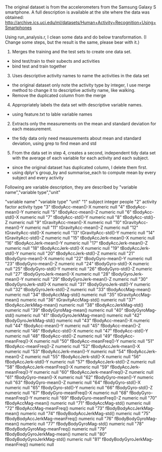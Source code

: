 The original dataset is from the accelerometers from the Samsung Galaxy S smartphone. A full description is available at the site where the data was obtained: 
http://archive.ics.uci.edu/ml/datasets/Human+Activity+Recognition+Using+Smartphones 

Using run_analysis.r, I clean some data and do below transformation.
(I Change some steps, but the result is the same, please bear with it.)

1. Merges the training and the test sets to create one data set.
- bind test/train to their subects and activities
- bind test and train together

3. Uses descriptive activity names to name the activities in the data set
- the original dataset only note the activity type by integer, I use merge method to change it to descriptive activity name, like walking.
- Remove the duplicated column from the merge


4. Appropriately labels the data set with descriptive variable names. 
- using feature.txt to lable variable names

2. Extracts only the measurements on the mean and standard deviation for each measurement. 
- the tidy data only need measurements about mean and standard deviation, using grep to find mean and std


5. From the data set in step 4, creates a second, independent tidy data set with the average of each variable for each activity and each subject.
- since the original dataset has duplicated column, I delete them first.
- using dplyr's group_by and summarise_each to compute mean by every  subject and every activity

Following are variable description, they are described by "variable name","variable type","unit"


"variable name" "variable type" "unit"
"1" subject integer people
"2" activity factor activity type
"3" tBodyAcc-mean()-X numeric null
"4" tBodyAcc-mean()-Y numeric null
"5" tBodyAcc-mean()-Z numeric null
"6" tBodyAcc-std()-X numeric null
"7" tBodyAcc-std()-Y numeric null
"8" tBodyAcc-std()-Z numeric null
"9" tGravityAcc-mean()-X numeric null
"10" tGravityAcc-mean()-Y numeric null
"11" tGravityAcc-mean()-Z numeric null
"12" tGravityAcc-std()-X numeric null
"13" tGravityAcc-std()-Y numeric null
"14" tGravityAcc-std()-Z numeric null
"15" tBodyAccJerk-mean()-X numeric null
"16" tBodyAccJerk-mean()-Y numeric null
"17" tBodyAccJerk-mean()-Z numeric null
"18" tBodyAccJerk-std()-X numeric null
"19" tBodyAccJerk-std()-Y numeric null
"20" tBodyAccJerk-std()-Z numeric null
"21" tBodyGyro-mean()-X numeric null
"22" tBodyGyro-mean()-Y numeric null
"23" tBodyGyro-mean()-Z numeric null
"24" tBodyGyro-std()-X numeric null
"25" tBodyGyro-std()-Y numeric null
"26" tBodyGyro-std()-Z numeric null
"27" tBodyGyroJerk-mean()-X numeric null
"28" tBodyGyroJerk-mean()-Y numeric null
"29" tBodyGyroJerk-mean()-Z numeric null
"30" tBodyGyroJerk-std()-X numeric null
"31" tBodyGyroJerk-std()-Y numeric null
"32" tBodyGyroJerk-std()-Z numeric null
"33" tBodyAccMag-mean() numeric null
"34" tBodyAccMag-std() numeric null
"35" tGravityAccMag-mean() numeric null
"36" tGravityAccMag-std() numeric null
"37" tBodyAccJerkMag-mean() numeric null
"38" tBodyAccJerkMag-std() numeric null
"39" tBodyGyroMag-mean() numeric null
"40" tBodyGyroMag-std() numeric null
"41" tBodyGyroJerkMag-mean() numeric null
"42" tBodyGyroJerkMag-std() numeric null
"43" fBodyAcc-mean()-X numeric null
"44" fBodyAcc-mean()-Y numeric null
"45" fBodyAcc-mean()-Z numeric null
"46" fBodyAcc-std()-X numeric null
"47" fBodyAcc-std()-Y numeric null
"48" fBodyAcc-std()-Z numeric null
"49" fBodyAcc-meanFreq()-X numeric null
"50" fBodyAcc-meanFreq()-Y numeric null
"51" fBodyAcc-meanFreq()-Z numeric null
"52" fBodyAccJerk-mean()-X numeric null
"53" fBodyAccJerk-mean()-Y numeric null
"54" fBodyAccJerk-mean()-Z numeric null
"55" fBodyAccJerk-std()-X numeric null
"56" fBodyAccJerk-std()-Y numeric null
"57" fBodyAccJerk-std()-Z numeric null
"58" fBodyAccJerk-meanFreq()-X numeric null
"59" fBodyAccJerk-meanFreq()-Y numeric null
"60" fBodyAccJerk-meanFreq()-Z numeric null
"61" fBodyGyro-mean()-X numeric null
"62" fBodyGyro-mean()-Y numeric null
"63" fBodyGyro-mean()-Z numeric null
"64" fBodyGyro-std()-X numeric null
"65" fBodyGyro-std()-Y numeric null
"66" fBodyGyro-std()-Z numeric null
"67" fBodyGyro-meanFreq()-X numeric null
"68" fBodyGyro-meanFreq()-Y numeric null
"69" fBodyGyro-meanFreq()-Z numeric null
"70" fBodyAccMag-mean() numeric null
"71" fBodyAccMag-std() numeric null
"72" fBodyAccMag-meanFreq() numeric null
"73" fBodyBodyAccJerkMag-mean() numeric null
"74" fBodyBodyAccJerkMag-std() numeric null
"75" fBodyBodyAccJerkMag-meanFreq() numeric null
"76" fBodyBodyGyroMag-mean() numeric null
"77" fBodyBodyGyroMag-std() numeric null
"78" fBodyBodyGyroMag-meanFreq() numeric null
"79" fBodyBodyGyroJerkMag-mean() numeric null
"80" fBodyBodyGyroJerkMag-std() numeric null
"81" fBodyBodyGyroJerkMag-meanFreq() numeric null
